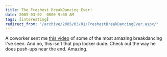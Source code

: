 ```yaml
---
title: The Freshest BreakDancing Ever!
date: 2005-03-02 -0800 9:00 AM
tags: [interesting]
redirect_from: "/archive/2005/03/01/FreshestBreakDancingEver.aspx/"
---
```


A coworker sent me [this
video](https://haacked.com.nyud.net:8090/videos/awesome_breakdance.wmv)
of some of the most amazing breakdancing I've seen. And no, this isn't
that pop locker dude. Check out the way he does push-ups near the end.
Amazing.

